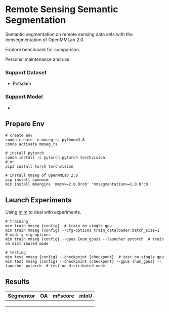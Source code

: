 # Remote Sensing Semantic Segmentation

Semantic segmentation on remote sensing data sets with the mmsegmentation of OpenMMLab 2.0.

Explore benchmark for comparison.

Personal maintenance and use.

### Support Dataset

- Potsdam

### Support Model

- 



## Prepare Env

```shell
# create env
conda create -n mmseg_rs python=3.8
conda activate mmseg_rs

# install pytorch
conda install -c pytorch pytorch torchvision
# or
pip3 install torch torchvision

# install mmseg of OpenMMLab 2.0
pip install openmim
mim install mmengine 'mmcv>=2.0.0rc0' 'mmsegmentation>=1.0.0rc0'
```



## Launch Experiments

Using [mim](https://github.com/open-mmlab/mim) to deal with experiments.

```shell
# training
mim train mmseg {config}  # train on single gpu
mim train mmseg {config} --cfg-options train_dataloader.batch_size=1  # modify cfg options
mim train mmseg {config} --gpus {num_gpus} --launcher pytorch  # train on distributed mode

# testing
mim test mmseg {config} --checkpoint {checkpont}  # test on single gpu
mim test mmseg {config} --checkpoint {checkpont} --gpus {num_gpus} --launcher pytorch  # test on distributed mode
```



## Results

| Segmentor | OA   | mFscore | mIoU |
| --------- | ---- | ------- | ---- |
|           |      |         |      |
|           |      |         |      |
|           |      |         |      |

